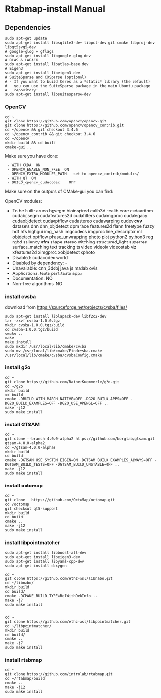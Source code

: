 # Rtabmap-install Manual

## Dependencies
```
sudo apt-get update
sudo apt-get install libsqlite3-dev libpcl-dev git cmake libproj-dev libqt5svg5-dev
# google-glog + gflags
sudo apt-get install libgoogle-glog-dev
# BLAS & LAPACK
sudo apt-get install libatlas-base-dev
# Eigen3
sudo apt-get install libeigen3-dev
# SuiteSparse and CXSparse (optional)
# - If you want to build Ceres as a *static* library (the default)
#   you can use the SuiteSparse package in the main Ubuntu package
#   repository:
sudo apt-get install libsuitesparse-dev
```

### OpenCV
```
cd ~
git clone https://github.com/opencv/opencv.git
git clone https://github.com/opencv/opencv_contrib.git
cd ~/opencv && git checkout 3.4.6
cd ~/opencv_contrib && git checkout 3.4.6
cd ~/opencv
mkdir build && cd build
cmake-gui ..
```

Make sure you have done:

```
 - WITH_CUDA  ON
 - OPENCV_ENABLE_NON_FREE  ON
 - OPENCV_EXTRA_MODULES_PATH   set to opencv_contrib/modules/
 - WITH_QT  ON
 - BUILD_opencv_cudacodec    OFF
```
Make sure on the outputs of CMake-gui you can find:

OpenCV modules:
- To be built:                 aruco bgsegm bioinspired calib3d ccalib core cudaarithm cudabgsegm cudafeatures2d cudafilters cudaimgproc cudalegacy cudaobjdetect cudaoptflow cudastereo cudawarping cudev **cvv** datasets dnn dnn_objdetect dpm face features2d flann freetype fuzzy hdf hfs highgui img_hash imgcodecs imgproc line_descriptor ml objdetect optflow phase_unwrapping photo plot python2 python3 reg rgbd saliency **sfm** shape stereo stitching structured_light superres surface_matching text tracking ts video videoio videostab viz xfeatures2d ximgproc xobjdetect xphoto
- Disabled:                    cudacodec world
- Disabled by dependency:      -
- Unavailable:                 cnn_3dobj java js matlab ovis
- Applications:                tests perf_tests apps
- Documentation:               NO
- Non-free algorithms:         NO




### install cvsba
download from https://sourceforge.net/projects/cvsba/files/

```
sudo apt-get install liblapack-dev libf2c2-dev
tar -zxvf cvsba-1.0.0.tgz 
mkdir cvsba-1.0.0.tgz/build
cd cvsba-1.0.0.tgz/build
cmake ..
make
make install
sudo mkdir /usr/local/lib/cmake/cvsba 
sudo mv /usr/local/lib/cmake/Findcvsba.cmake /usr/local/lib/cmake/cvsba/cvsbaConfig.cmake
```

### install g2o

```
cd ~
git clone https://github.com/RainerKuemmerle/g2o.git 
cd ~/g2o
mkdir build
cd build
cmake -DBUILD_WITH_MARCH_NATIVE=OFF -DG2O_BUILD_APPS=OFF -DG2O_BUILD_EXAMPLES=OFF -DG2O_USE_OPENGL=OFF ..
make -j12
sudo make install
```

### install GTSAM

```
cd ~
git clone --branch 4.0.0-alpha2 https://github.com/borglab/gtsam.git gtsam-4.0.0-alpha2
cd ~/gtsam-4.0.0-alpha2
mkdir build
cd build
cmake -DGTSAM_USE_SYSTEM_EIGEN=ON -DGTSAM_BUILD_EXAMPLES_ALWAYS=OFF -DGTSAM_BUILD_TESTS=OFF -DGTSAM_BUILD_UNSTABLE=OFF ..
make -j12
sudo make install
```

### install octomap
```
cd ~
git clone 	https://github.com/OctoMap/octomap.git
cd /octomap
git checkout qt5-support
mkdir build
cd build
cmake ..
make -j12
sudo make install
```

### install libpointmatcher

```
sudo apt-get install libboost-all-dev
sudo apt-get install libeigen3-dev
sudo apt-get install libyaml-cpp-dev
sudo apt-get install doxygen

cd ~
git clone https://github.com/ethz-asl/libnabo.git
cd ~/libnabo/
mkdir build
cd build/
cmake -DCMAKE_BUILD_TYPE=RelWithDebInfo ..
make -j7
sudo make install


cd ~
git clone https://github.com/ethz-asl/libpointmatcher.git
cd ~/libpointmatcher/
mkdir build
cd build/
cmake ..
make -j7
sudo make install
```

### install rtabmap

```
cd ~
git clone https://github.com/introlab/rtabmap.git
cd ~/rtabmap/build
cmake ..
make -j12
sudo make install
```